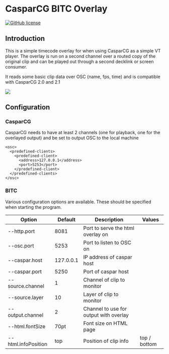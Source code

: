 # CasparCG BITC Overlay

[![GitHub license](https://img.shields.io/badge/license-MIT-blue.svg?style=flat-square)](https://raw.githubusercontent.com/guildtv/ccg-bitc/master/LICENSE)

## Introduction

This is a simple timecode overlay for when using CasparCG as a simple VT player. The overlay is run on a second channel over a routed copy of the original clip and can be played out through a second decklink or screen consumer.

It reads some basic clip data over OSC (name, fps, time) and is compatible with CasparCG 2.0 and 2.1

![](doc/screenshot.png)

## Configuration
### CasparCG
CasparCG needs to have at least 2 channels (one for playback, one for the overlayed output) and be set to output OSC to the local machine
```
<osc>
  <predefined-clients>
    <predefined-client>
      <address>127.0.0.1</address>
      <port>5253</port>
    </predefined-client>
  </predefined-clients>
</osc>
```

### BITC
Various configuration options are available. These should be specified when starting the program.

| Option | Default | Description | Values |
|-|-|-|-|
| --http.port | 8081 | Port to serve the html overlay on | |
| --osc.port | 5253 | Port to listen to OSC on | |
| --caspar.host | 127.0.0.1 | IP address of caspar host| |
| --caspar.port | 5250 | Port of caspar host | |
| --source.channel | 1 | Channel of clip to monitor | |
| --source.layer | 10 | Layer of clip to monitor | |
| --output.channel | 2 | Channel to use for output with overlay | |
| --html.fontSize | 70pt | Font size on HTML page | |
| --html.infoPosition | top | Position of clip info | top / bottom |

